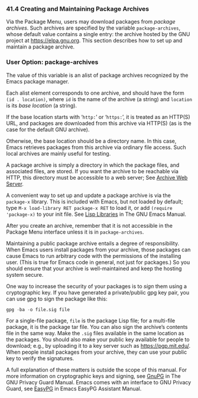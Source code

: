 

### 41.4 Creating and Maintaining Package Archives

Via the Package Menu, users may download packages from *package archives*. Such archives are specified by the variable `package-archives`, whose default value contains a single entry: the archive hosted by the GNU project at <https://elpa.gnu.org>. This section describes how to set up and maintain a package archive.

### User Option: **package-archives**

The value of this variable is an alist of package archives recognized by the Emacs package manager.

Each alist element corresponds to one archive, and should have the form `(id . location)`, where `id` is the name of the archive (a string) and `location` is its *base location* (a string).

If the base location starts with ‘`http:`’ or ‘`https:`’, it is treated as an HTTP(S) URL, and packages are downloaded from this archive via HTTP(S) (as is the case for the default GNU archive).

Otherwise, the base location should be a directory name. In this case, Emacs retrieves packages from this archive via ordinary file access. Such local archives are mainly useful for testing.

A package archive is simply a directory in which the package files, and associated files, are stored. If you want the archive to be reachable via HTTP, this directory must be accessible to a web server; See [Archive Web Server](Archive-Web-Server.html).

A convenient way to set up and update a package archive is via the `package-x` library. This is included with Emacs, but not loaded by default; type `M-x load-library RET package-x RET` to load it, or add `(require 'package-x)` to your init file. See [Lisp Libraries](https://www.gnu.org/software/emacs/manual/html_node/emacs/Lisp-Libraries.html#Lisp-Libraries) in The GNU Emacs Manual.

After you create an archive, remember that it is not accessible in the Package Menu interface unless it is in `package-archives`.

Maintaining a public package archive entails a degree of responsibility. When Emacs users install packages from your archive, those packages can cause Emacs to run arbitrary code with the permissions of the installing user. (This is true for Emacs code in general, not just for packages.) So you should ensure that your archive is well-maintained and keep the hosting system secure.

One way to increase the security of your packages is to *sign* them using a cryptographic key. If you have generated a private/public gpg key pair, you can use gpg to sign the package like this:

```lisp
gpg -ba -o file.sig file
```

For a single-file package, `file` is the package Lisp file; for a multi-file package, it is the package tar file. You can also sign the archive’s contents file in the same way. Make the `.sig` files available in the same location as the packages. You should also make your public key available for people to download; e.g., by uploading it to a key server such as <https://pgp.mit.edu/>. When people install packages from your archive, they can use your public key to verify the signatures.

A full explanation of these matters is outside the scope of this manual. For more information on cryptographic keys and signing, see [GnuPG](https://www.gnupg.org/documentation/manuals/gnupg/index.html#Top) in The GNU Privacy Guard Manual. Emacs comes with an interface to GNU Privacy Guard, see [EasyPG](https://www.gnu.org/software/emacs/manual/html_node/epa/index.html#Top) in Emacs EasyPG Assistant Manual.
